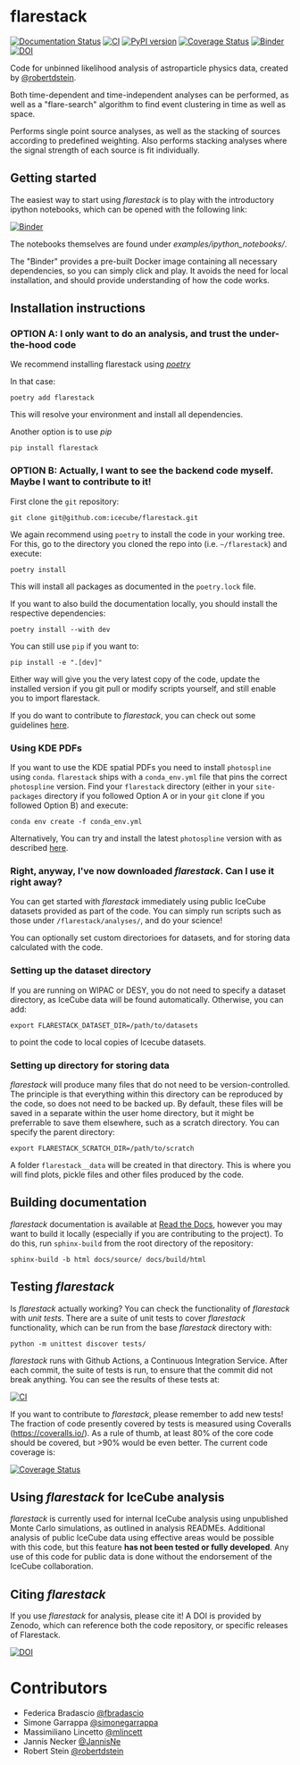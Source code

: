 # flarestack
[![Documentation Status](https://readthedocs.org/projects/flarestack/badge/?version=master)](https://flarestack.readthedocs.io/en/latest/?badge=master) 
[![CI](https://github.com/icecube/flarestack/actions/workflows/continous_integration.yml/badge.svg)](https://github.com/icecube/flarestack/actions/workflows/continous_integration.yml) 
[![PyPI version](https://badge.fury.io/py/flarestack.svg)](https://badge.fury.io/py/flarestack) 
[![Coverage Status](https://coveralls.io/repos/github/icecube/flarestack/badge.svg?branch=master)](https://coveralls.io/github/icecube/flarestack?branch=master) 
[![Binder](https://mybinder.org/badge_logo.svg)](https://mybinder.org/v2/gh/icecube/flarestack/master) 
[![DOI](https://zenodo.org/badge/127512114.svg)](https://zenodo.org/badge/latestdoi/127512114)


Code for unbinned likelihood analysis of astroparticle physics data, created by [@robertdstein](https://github.com/robertdstein).

Both time-dependent and time-independent analyses can be performed, as well as a "flare-search" algorithm to find event clustering in time as well as space.

Performs single point source analyses, as well as the stacking of sources according to predefined weighting. 
Also performs stacking analyses where the signal strength of each source is fit individually.

## Getting started

The easiest way to start using *flarestack* is to play with the introductory ipython notebooks, which can be opened with the following link:

[![Binder](https://mybinder.org/badge_logo.svg)](https://mybinder.org/v2/gh/icecube/flarestack/master)

The notebooks themselves are found under *examples/ipython_notebooks/*.

The "Binder" provides a pre-built Docker image containing all necessary dependencies, so you can simply click and play. It avoids the need for local installation, and should provide understanding of how the code works. 

## Installation instructions

### OPTION A: I only want to do an analysis, and trust the under-the-hood code

We recommend installing flarestack using [*poetry*](https://python-poetry.org)

In that case:
```shell
poetry add flarestack
```

This will resolve your environment and install all dependencies.

Another option is to use *pip*
```shell
pip install flarestack
```

 ### OPTION B: Actually, I want to see the backend code myself. Maybe I want to contribute to it!
 
 First clone the `git` repository:

```shell
git clone git@github.com:icecube/flarestack.git
```

We again recommend using `poetry` to install the code in your working tree. 
For this, go to the directory you cloned the repo into (i.e. `~/flarestack`) and execute:

```shell
poetry install
```
This will install all packages as documented in the `poetry.lock` file.

If you want to also build the documentation locally, you should install the respective dependencies:

```shell
poetry install --with dev
```

You can still use `pip` if you want to:

```shell
pip install -e ".[dev]"
```
 
Either way will give you the very latest copy of the code, update the installed version if you git pull or modify scripts 
yourself, and still enable you to import flarestack.

If you do want to contribute to _flarestack_, you can check out some guidelines [here](https://github.com/icecube/flarestack/blob/master/CONTRIBUTING.md).


### Using KDE PDFs
If you want to use the KDE spatial PDFs you need to install `photospline` using `conda`.
`flarestack` ships with a `conda_env.yml` file that pins the correct `photospline` version. 
Find your `flarestack` directory (either in your `site-packages` directory if you followed Option A or in your `git` clone if you followed Option B) and execute:

```shell
conda env create -f conda_env.yml
```

Alternatively, You can try and install the latest `photospline` version with as described [here](https://anaconda.org/conda-forge/photospline).


### Right, anyway, I've now downloaded *flarestack*. Can I use it right away?
 
You can get started with *flarestack* immediately using public IceCube datasets provided as part of the code. You can simply run scripts such as those under `/flarestack/analyses/`, and do your science!

You can optionally set custom directorioes for datasets, and for storing data calculated with the code.

### Setting up the dataset directory

If you are running on WIPAC or DESY, you do not need to specify a dataset directory, as IceCube data will be found automatically. Otherwise, you can add:

```shell
export FLARESTACK_DATASET_DIR=/path/to/datasets
```

to point the code to local copies of Icecube datasets.

### Setting up directory for storing data

*flarestack* will produce many files that do not need to be version-controlled. The principle is that everything within this directory can be reproduced by the code, so does not need to be backed up. By default, these files will be saved in a separate within the user home directory, but it might be preferrable to save them elsewhere, such as a scratch directory. You can specify the parent directory:

```shell
export FLARESTACK_SCRATCH_DIR=/path/to/scratch
```

A folder `flarestack__data` will be created in that directory. This is where you will find plots, pickle files and other files produced by the code.

## Building documentation
*flarestack* documentation is available at [Read the Docs](flarestack.readthedocs.io), however you may want to build it locally (especially if you are contributing to the project). To do this, run `sphinx-build` from the root directory of the repository:

```shell
sphinx-build -b html docs/source/ docs/build/html
```

## Testing *flarestack*

Is *flarestack* actually working? You can check the functionality of *flarestack* with *unit tests*. There are a suite of unit tests to cover *flarestack* functionality, which can be run from the base *flarestack* directory with:

 ```shell
 python -m unittest discover tests/
```

*flarestack* runs with Github Actions, a Continuous Integration Service. After each commit, the suite of tests is run, to ensure that the commit did not break anything. You can see the results of these tests at:

[![CI](https://github.com/icecube/flarestack/actions/workflows/continous_integration.yml/badge.svg)](https://github.com/icecube/flarestack/actions/workflows/continous_integration.yml) 

If you want to contribute to *flarestack*, please remember to add new tests! The fraction of code presently covered by tests is measured using Coveralls (https://coveralls.io/). As a rule of thumb, at least 80% of the core code should be covered, but >90% would be even better. The current code coverage is:

[![Coverage Status](https://coveralls.io/repos/github/icecube/flarestack/badge.svg?branch=master)](https://coveralls.io/github/icecube/flarestack?branch=master)

## Using *flarestack* for IceCube analysis

*flarestack* is currently used for internal IceCube analysis using unpublished Monte Carlo simulations, as outlined in analysis READMEs. Additional analysis of public IceCube data using effective areas would be possible with this code, but this feature **has not been tested or fully developed**. Any use of this code for public data is done without the endorsement of the IceCube collaboration.

## Citing *flarestack*

If you use *flarestack* for analysis, please cite it! A DOI is provided by Zenodo, which can reference both the code repository, or specific releases of Flarestack.

[![DOI](https://zenodo.org/badge/127512114.svg)](https://zenodo.org/badge/latestdoi/127512114)

# Contributors

* Federica Bradascio [@fbradascio](https://github.com/fbradascio)
* Simone Garrappa [@simonegarrappa](https://github.com/simonegarrappa)
* Massimiliano Lincetto [@mlincett](https://github.com/mlincett)
* Jannis Necker [@JannisNe](https://github.com/jannisne)
* Robert Stein [@robertdstein](https://github.com/robertdstein)
